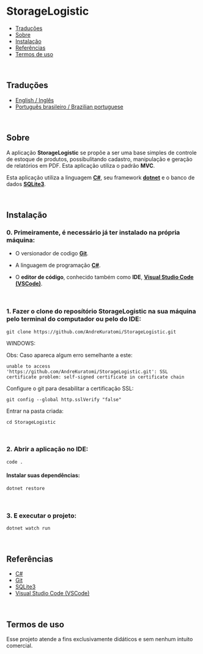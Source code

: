 # StorageLogistic

- [Traduções](#traduções)
- [Sobre](#sobre)
- [Instalação](#instalação)
- [Referências](#referências)
- [Termos de uso](#termos-de-uso)

<br>

## Traduções

- [English / Inglês](https://github.com/AndreKuratomi/StorageLogistic/)
- [Português brasileiro / Brazilian portuguese](./README_pt-br.md)

<br>

## Sobre

<p>A aplicação <b>StorageLogistic</b> se propõe a ser uma base simples de controle de estoque de produtos, possibulitando cadastro, manipulação e geração de relatórios em PDF. Esta aplicação utiliza o padrão <b>MVC</b>.

Esta aplicação utiliza a linguagem <strong>[C#](https://dotnet.microsoft.com/pt-br/download/)</strong>, seu framework <strong>[dotnet](https://dotnet.microsoft.com/pt-br/download/)</strong> e o banco de dados <strong>[SQLite3](https://docs.python.org/3/library/sqlite3.html)</strong>.</p>

<br>

## Instalação


<h3>0. Primeiramente, é necessário já ter instalado na própria máquina:</h3>

- O versionador de codigo <b>[Git](https://git-scm.com/downloads)</b>.

- A linguagem de programação <b>[C#](https://dotnet.microsoft.com/pt-br/download/)</b>.

- O <b>editor de código</b>, conhecido também como <b>IDE</b>, <b>[Visual Studio Code (VSCode)](https://code.visualstudio.com/)</b>.

<br>

<h3>1. Fazer o clone do reposítório <b>StorageLogistic</b> na sua máquina pelo terminal do computador ou pelo do IDE:</h3>

```
git clone https://github.com/AndreKuratomi/StorageLogistic.git
```

WINDOWS:

Obs: Caso apareca algum erro semelhante a este: 

```
unable to access 'https://github.com/AndreKuratomi/StorageLogistic.git': SSL certificate problem: self-signed certificate in certificate chain
```

Configure o git para desabilitar a certificação SSL:

```
git config --global http.sslVerify "false"
```


<p>Entrar na pasta criada:</p>

```
cd StorageLogistic
```
<br>


<h3>2. Abrir a aplicação no IDE:</h3>

```
code .
```

<h4>Instalar suas dependências:</h4>

```
dotnet restore
```

<br>

<h3>3. E executar o projeto:</h3>

```
dotnet watch run
```

<br>

## Referências

- [C#](https://dotnet.microsoft.com/pt-br/download/)
- [Git](https://git-scm.com/downloads)
- [SQLite3](https://docs.python.org/3/library/sqlite3.html)
- [Visual Studio Code (VSCode)](https://code.visualstudio.com/)

<br>

## Termos de uso

Esse projeto atende a fins exclusivamente didáticos e sem nenhum intuito comercial.
